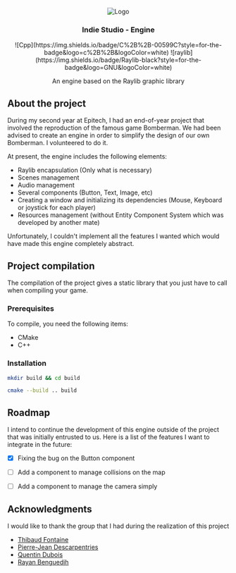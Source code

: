 <div id="top"></div>
<!--
*** Thanks for checking out the Best-README-Template. If you have a suggestion
*** that would make this better, please fork the repo and create a pull request
*** or simply open an issue with the tag "enhancement".
*** Don't forget to give the project a star!
*** Thanks again! Now go create something AMAZING! :D
-->



<!-- PROJECT LOGO -->
<br />
<div align="center">
    <img src="https://upload.wikimedia.org/wikipedia/fr/thumb/a/a5/Bomberman_Logo.svg/1280px-Bomberman_Logo.svg.png" alt="Logo">

<h3 align="center">Indie Studio - Engine</h3>
![Cpp](https://img.shields.io/badge/C%2B%2B-00599C?style=for-the-badge&logo=c%2B%2B&logoColor=white) ![raylib](https://img.shields.io/badge/Raylib-black?style=for-the-badge&logo=GNU&logoColor=white)
  <p align="center">
    An engine based on the Raylib graphic library
  </p>
</div>

<!-- ABOUT THE PROJECT -->
## About the project

During my second year at Epitech, I had an end-of-year project that involved the reproduction of the famous game 
Bomberman. We had been advised to create an engine in order to simplify the design of our own Bomberman. I 
volunteered to do it.

At present, the engine includes the following elements:
* Raylib encapsulation (Only what is necessary)
* Scenes management
* Audio management
* Several components (Button, Text, Image, etc)
* Creating a window and initializing its dependencies (Mouse, Keyboard or joystick for each player)
* Resources management (without Entity Component System which was developed by another mate)

Unfortunately, I couldn't implement all the features I wanted which would have made this engine completely abstract.


<!-- GETTING STARTED -->
## Project compilation

The compilation of the project gives a static library that you just have to call when compiling your game.

### Prerequisites

To compile, you need the following items:
* CMake
* C++

### Installation

   ```sh
   mkdir build && cd build
   ```
   ```sh
   cmake --build .. build
   ```


<!-- ROADMAP -->
## Roadmap

I intend to continue the development of this engine outside of the project that was initially entrusted to us. Here is a list of the features I want to integrate in the future:

- [x] Fixing the bug on the Button component
- [ ] Add a component to manage collisions on the map
- [ ] Add a component to manage the camera simply


<!-- ACKNOWLEDGMENTS -->
## Acknowledgments

I would like to thank the group that I had during the realization of this project

* [Thibaud Fontaine](https://github.com/FontaineThibaud)
* [Pierre-Jean Descarpentries](https://github.com/Pierre-Jean-Descarpentries)
* [Quentin Dubois](https://github.com/quentindubois-epitech)
* [Rayan Benguedih](https://github.com/rayanBenguedih)